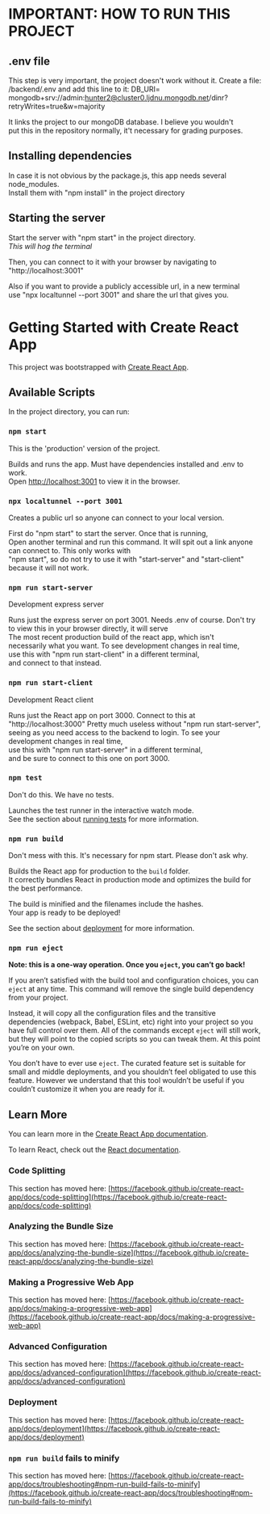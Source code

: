 # IMPORTANT: HOW TO RUN THIS PROJECT

## .env file

This step is very important, the project doesn't work without it.
Create a file: /backend/.env and add this line to it:
DB_URI= mongodb+srv://admin:hunter2@cluster0.ljdnu.mongodb.net/dinr?retryWrites=true&w=majority

It links the project to our mongoDB database. I believe you wouldn't \
put this in the repository normally, it't necessary for grading purposes.

## Installing dependencies

In case it is not obvious by the package.js, this app needs several node_modules.\
Install them with "npm install" in the project directory

## Starting the server

Start the server with "npm start" in the project directory.\
*This will hog the terminal*

Then, you can connect to it with your browser by navigating to "http://localhost:3001"

Also if you want to provide a publicly accessible url, in a new terminal \
use "npx localtunnel --port 3001" and share the url that gives you.

# Getting Started with Create React App

This project was bootstrapped with [Create React App](https://github.com/facebook/create-react-app).

## Available Scripts

In the project directory, you can run:

### `npm start`

This is the 'production' version of the project.

Builds and runs the app. Must have dependencies installed and .env to work.\
Open [http://localhost:3001](http://localhost:3001) to view it in the browser.

### `npx localtunnel --port 3001`

Creates a public url so anyone can connect to your local version.

First do "npm start" to start the server. Once that is running, \
Open another terminal and run this command. 
It will spit out a link anyone can connect to.
This only works with \
"npm start", so do not try to use it with "start-server" and "start-client" \
because it will not work.

### `npm run start-server`

Development express server

Runs just the express server on port 3001. Needs .env of course.
Don't try to view this in your browser directly, it will serve \
The most recent production build of the react app, which isn't \
necessarily what you want.
To see development changes in real time, \
use this with "npm run start-client" in a different terminal, \
and connect to that instead.

### `npm run start-client`

Development React client

Runs just the React app on port 3000. Connect to this at \
"http://localhost:3000"
Pretty much useless without "npm run start-server", \
seeing as you need access to the backend to login.
To see your development changes in real time, \
use this with "npm run start-server" in a different terminal, \
and be sure to connect to this one on port 3000.

### `npm test`

Don't do this. We have no tests.

Launches the test runner in the interactive watch mode.\
See the section about [running tests](https://facebook.github.io/create-react-app/docs/running-tests) for more information.

### `npm run build`

Don't mess with this. It's necessary for npm start. Please don't ask why.

Builds the React app for production to the `build` folder.\
It correctly bundles React in production mode and optimizes the build for the best performance.

The build is minified and the filenames include the hashes.\
Your app is ready to be deployed!

See the section about [deployment](https://facebook.github.io/create-react-app/docs/deployment) for more information.

### `npm run eject`

**Note: this is a one-way operation. Once you `eject`, you can’t go back!**

If you aren’t satisfied with the build tool and configuration choices, you can `eject` at any time. This command will remove the single build dependency from your project.

Instead, it will copy all the configuration files and the transitive dependencies (webpack, Babel, ESLint, etc) right into your project so you have full control over them. All of the commands except `eject` will still work, but they will point to the copied scripts so you can tweak them. At this point you’re on your own.

You don’t have to ever use `eject`. The curated feature set is suitable for small and middle deployments, and you shouldn’t feel obligated to use this feature. However we understand that this tool wouldn’t be useful if you couldn’t customize it when you are ready for it.

## Learn More

You can learn more in the [Create React App documentation](https://facebook.github.io/create-react-app/docs/getting-started).

To learn React, check out the [React documentation](https://reactjs.org/).

### Code Splitting

This section has moved here: [https://facebook.github.io/create-react-app/docs/code-splitting](https://facebook.github.io/create-react-app/docs/code-splitting)

### Analyzing the Bundle Size

This section has moved here: [https://facebook.github.io/create-react-app/docs/analyzing-the-bundle-size](https://facebook.github.io/create-react-app/docs/analyzing-the-bundle-size)

### Making a Progressive Web App

This section has moved here: [https://facebook.github.io/create-react-app/docs/making-a-progressive-web-app](https://facebook.github.io/create-react-app/docs/making-a-progressive-web-app)

### Advanced Configuration

This section has moved here: [https://facebook.github.io/create-react-app/docs/advanced-configuration](https://facebook.github.io/create-react-app/docs/advanced-configuration)

### Deployment

This section has moved here: [https://facebook.github.io/create-react-app/docs/deployment](https://facebook.github.io/create-react-app/docs/deployment)

### `npm run build` fails to minify

This section has moved here: [https://facebook.github.io/create-react-app/docs/troubleshooting#npm-run-build-fails-to-minify](https://facebook.github.io/create-react-app/docs/troubleshooting#npm-run-build-fails-to-minify)
